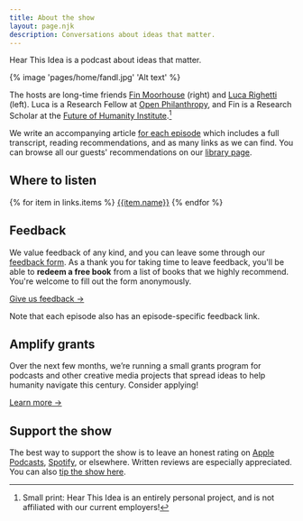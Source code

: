 ```yaml
---
title: About the show
layout: page.njk
description: Conversations about ideas that matter.
---
```


<span class="font-sans text-lg">Hear This Idea is a podcast about ideas that matter.</span>

{% image 'pages/home/fandl.jpg' 'Alt text' %}

The hosts are long-time friends [Fin Moorhouse](https://www.finmoorhouse.com) (right) and [Luca Righetti](https://www.lucarighetti.com) (left). Luca is a Research Fellow at [Open Philanthropy](https://openphilanthropy.org/), and Fin is a Research Scholar at the [Future of Humanity Institute](https://www.fhi.ox.ac.uk).[^1]

[^1]: Small print: Hear This Idea is an entirely personal project, and is not affiliated with our current employers!

We write an accompanying article [for each episode](/episodes)  which includes a full transcript, reading recommendations, and as many  links as we can find. You can browse all our guests' recommendations on  our [library page](/library).

## Where to listen

<div class="flex flex-wrap">
{% for item in links.items %}
<a href="{{item.url}}" class="no-underline bg-gold-400 font-sans outline-gold-500 outline-[3px] mx-2 px-4 py-2 rounded-lg block hover:outline outline-offset-[-3px] mb-0 my-[-10px]" target="_blank">{{item.name}}</a>
{% endfor %}
</div>


## Feedback

We value feedback of any kind, and you can leave some through our [feedback form](https://feedback.hearthisidea.com/listener). As a thank you for taking time to leave feedback, you'll be able to **redeem a free book** from a list of books that we highly recommend. You're welcome to fill out the form anonymously.

<a href='[/grants](https://feedback.hearthisidea.com/listener)' class="no-underline bg-gold-400 font-sans outline-gold-500 outline-[3px] m-2 px-5 py-3 rounded-lg inline-block hover:outline outline-offset-[-3px]">
Give us feedback →
</a>

Note that each episode also has an episode-specific feedback link.

## Amplify grants

Over the next few months, we’re running a small grants program for podcasts and other creative  media projects that spread ideas to help humanity navigate this century. Consider applying!

<a href='/grants' class="no-underline bg-gold-400 font-sans outline-gold-500 outline-[3px] m-2 px-5 py-3 rounded-lg inline-block hover:outline outline-offset-[-3px]">
Learn more →
</a>

## Support the show

The best way to support the show is to leave an honest rating on [Apple Podcasts](https://podcasts.apple.com/gb/podcast/hear-this-idea/id1496501781), [Spotify](https://open.spotify.com/show/442fxr9pe0tbDtqEikODch), or elsewhere. Written reviews are especially appreciated. You can also [tip the show here](/donate).
